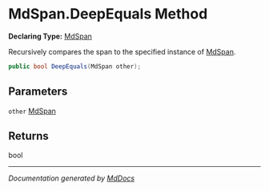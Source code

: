 # MdSpan.DeepEquals Method

**Declaring Type:** [MdSpan](../index.md)

Recursively compares the span to the specified instance of [MdSpan](../index.md).

```csharp
public bool DeepEquals(MdSpan other);
```

## Parameters

`other`  [MdSpan](../index.md)

## Returns

bool

___

*Documentation generated by [MdDocs](https://github.com/ap0llo/mddocs)*

